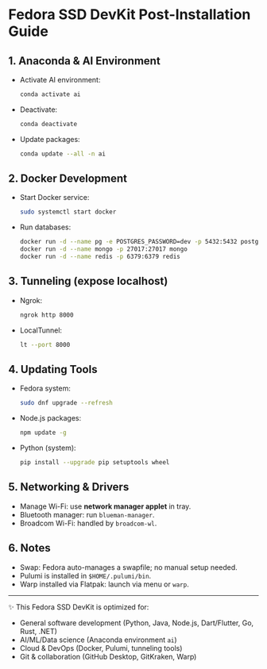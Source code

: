 # Fedora SSD DevKit Post-Installation Guide

## 1. Anaconda & AI Environment
- Activate AI environment:
  ```bash
  conda activate ai
  ```
- Deactivate:
  ```bash
  conda deactivate
  ```
- Update packages:
  ```bash
  conda update --all -n ai
  ```

## 2. Docker Development
- Start Docker service:
  ```bash
  sudo systemctl start docker
  ```
- Run databases:
  ```bash
  docker run -d --name pg -e POSTGRES_PASSWORD=dev -p 5432:5432 postgres
  docker run -d --name mongo -p 27017:27017 mongo
  docker run -d --name redis -p 6379:6379 redis
  ```

## 3. Tunneling (expose localhost)
- Ngrok:
  ```bash
  ngrok http 8000
  ```
- LocalTunnel:
  ```bash
  lt --port 8000
  ```

## 4. Updating Tools
- Fedora system:
  ```bash
  sudo dnf upgrade --refresh
  ```
- Node.js packages:
  ```bash
  npm update -g
  ```
- Python (system):
  ```bash
  pip install --upgrade pip setuptools wheel
  ```

## 5. Networking & Drivers
- Manage Wi-Fi: use **network manager applet** in tray.  
- Bluetooth manager: run `blueman-manager`.  
- Broadcom Wi-Fi: handled by `broadcom-wl`.  

## 6. Notes
- Swap: Fedora auto-manages a swapfile; no manual setup needed.  
- Pulumi is installed in `$HOME/.pulumi/bin`.  
- Warp installed via Flatpak: launch via menu or `warp`.  

---
✨ This Fedora SSD DevKit is optimized for:  
- General software development (Python, Java, Node.js, Dart/Flutter, Go, Rust, .NET)  
- AI/ML/Data science (Anaconda environment `ai`)  
- Cloud & DevOps (Docker, Pulumi, tunneling tools)  
- Git & collaboration (GitHub Desktop, GitKraken, Warp)  
